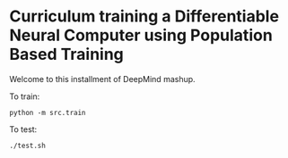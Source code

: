 # Curriculum training a Differentiable Neural Computer using Population Based Training

Welcome to this installment of DeepMind mashup.

To train:
```shell
python -m src.train
```


To test:
```shell
./test.sh
```